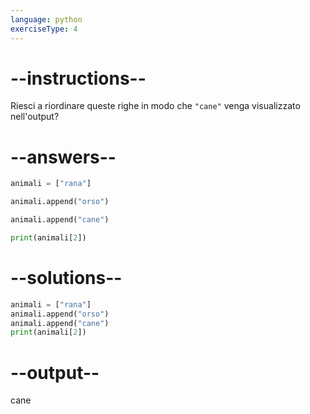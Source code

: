 ```yaml
---
language: python
exerciseType: 4
---
```


# --instructions--

Riesci a riordinare queste righe in modo che `"cane"` venga visualizzato nell'output?

# --answers--

```python
animali = ["rana"]
```

```python
animali.append("orso")
```

```python
animali.append("cane")
```

```python
print(animali[2])
```

# --solutions--

```python
animali = ["rana"]
animali.append("orso")
animali.append("cane")
print(animali[2])
```

# --output--

cane
